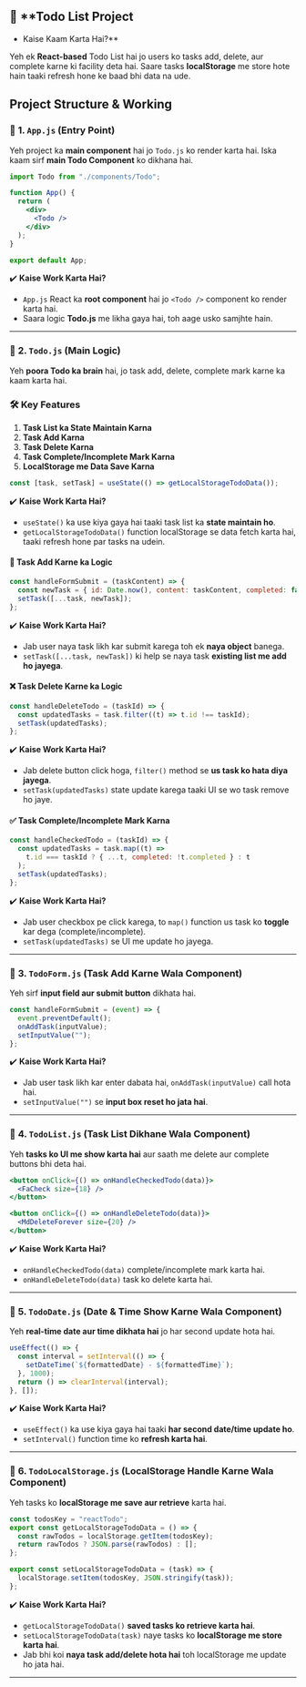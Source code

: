 
## 🎯 **Todo List Project 


- Kaise Kaam Karta Hai?**  

Yeh ek **React-based** Todo List hai jo users ko tasks add, delete, aur complete karne ki facility deta hai. Saare tasks **localStorage** me store hote hain taaki refresh hone ke baad bhi data na ude.  

## **Project Structure & Working**  

### 📂 **1. `App.js` (Entry Point)**  
Yeh project ka **main component** hai jo `Todo.js` ko render karta hai. Iska kaam sirf **main Todo Component** ko dikhana hai.  

```jsx
import Todo from "./components/Todo";

function App() {
  return (
    <div>
      <Todo />
    </div>
  );
}

export default App;
```
✔️ **Kaise Work Karta Hai?**  
- `App.js` React ka **root component** hai jo `<Todo />` component ko render karta hai.  
- Saara logic **Todo.js** me likha gaya hai, toh aage usko samjhte hain.  

---

### 📂 **2. `Todo.js` (Main Logic)**  
Yeh **poora Todo ka brain** hai, jo task add, delete, complete mark karne ka kaam karta hai.  

### 🛠️ **Key Features**  
1. **Task List ka State Maintain Karna**  
2. **Task Add Karna**  
3. **Task Delete Karna**  
4. **Task Complete/Incomplete Mark Karna**  
5. **LocalStorage me Data Save Karna**  

```jsx
const [task, setTask] = useState(() => getLocalStorageTodoData());
```
✔️ **Kaise Work Karta Hai?**  
- `useState()` ka use kiya gaya hai taaki task list ka **state maintain ho**.  
- `getLocalStorageTodoData()` function localStorage se data fetch karta hai, taaki refresh hone par tasks na udein.  

#### 📌 **Task Add Karne ka Logic**
```js
const handleFormSubmit = (taskContent) => {
  const newTask = { id: Date.now(), content: taskContent, completed: false };
  setTask([...task, newTask]);
};
```
✔️ **Kaise Work Karta Hai?**  
- Jab user naya task likh kar submit karega toh ek **naya object** banega.  
- `setTask([...task, newTask])` ki help se naya task **existing list me add ho jayega**.  

#### ❌ **Task Delete Karne ka Logic**
```js
const handleDeleteTodo = (taskId) => {
  const updatedTasks = task.filter((t) => t.id !== taskId);
  setTask(updatedTasks);
};
```
✔️ **Kaise Work Karta Hai?**  
- Jab delete button click hoga, `filter()` method se **us task ko hata diya jayega**.  
- `setTask(updatedTasks)` state update karega taaki UI se wo task remove ho jaye.  

#### ✅ **Task Complete/Incomplete Mark Karna**
```js
const handleCheckedTodo = (taskId) => {
  const updatedTasks = task.map((t) =>
    t.id === taskId ? { ...t, completed: !t.completed } : t
  );
  setTask(updatedTasks);
};
```
✔️ **Kaise Work Karta Hai?**  
- Jab user checkbox pe click karega, to `map()` function us task ko **toggle** kar dega (complete/incomplete).  
- `setTask(updatedTasks)` se UI me update ho jayega.  

---

### 📂 **3. `TodoForm.js` (Task Add Karne Wala Component)**  
Yeh sirf **input field aur submit button** dikhata hai.  

```jsx
const handleFormSubmit = (event) => {
  event.preventDefault();
  onAddTask(inputValue);
  setInputValue("");
};
```
✔️ **Kaise Work Karta Hai?**  
- Jab user task likh kar enter dabata hai, `onAddTask(inputValue)` call hota hai.  
- `setInputValue("")` se **input box reset ho jata hai**.  

---

### 📂 **4. `TodoList.js` (Task List Dikhane Wala Component)**  
Yeh **tasks ko UI me show karta hai** aur saath me delete aur complete buttons bhi deta hai.  

```jsx
<button onClick={() => onHandleCheckedTodo(data)}>
  <FaCheck size={18} />
</button>

<button onClick={() => onHandleDeleteTodo(data)}>
  <MdDeleteForever size={20} />
</button>
```
✔️ **Kaise Work Karta Hai?**  
- `onHandleCheckedTodo(data)` complete/incomplete mark karta hai.  
- `onHandleDeleteTodo(data)` task ko delete karta hai.  

---

### 📂 **5. `TodoDate.js` (Date & Time Show Karne Wala Component)**  
Yeh **real-time date aur time dikhata hai** jo har second update hota hai.  

```jsx
useEffect(() => {
  const interval = setInterval(() => {
    setDateTime(`${formattedDate} - ${formattedTime}`);
  }, 1000);
  return () => clearInterval(interval);
}, []);
```
✔️ **Kaise Work Karta Hai?**  
- `useEffect()` ka use kiya gaya hai taaki **har second date/time update ho**.  
- `setInterval()` function time ko **refresh karta hai**.  

---

### 📂 **6. `TodoLocalStorage.js` (LocalStorage Handle Karne Wala Component)**  
Yeh tasks ko **localStorage me save aur retrieve** karta hai.  

```js
const todosKey = "reactTodo";
export const getLocalStorageTodoData = () => {
  const rawTodos = localStorage.getItem(todosKey);
  return rawTodos ? JSON.parse(rawTodos) : [];
};

export const setLocalStorageTodoData = (task) => {
  localStorage.setItem(todosKey, JSON.stringify(task));
};
```
✔️ **Kaise Work Karta Hai?**  
- `getLocalStorageTodoData()` **saved tasks ko retrieve karta hai**.  
- `setLocalStorageTodoData(task)` naye tasks ko **localStorage me store karta hai**.  
- Jab bhi koi **naya task add/delete hota hai** toh localStorage me update ho jata hai.  

---